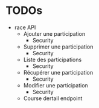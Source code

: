 # TODOs
- race API
    - Ajouter une participation
      - Security
    - Supprimer une participation
      - Security 
    - Liste des participations
      - Security
    - Récupérer une participation
      - Security
    - Modifier une participation
      - Security
    - Course dertail endpoint
